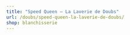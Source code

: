 ```yaml
---
title: "Speed Queen – La Laverie de Doubs"
url: /doubs/speed-queen-la-laverie-de-doubs/
shop: blanchisserie
---
```

